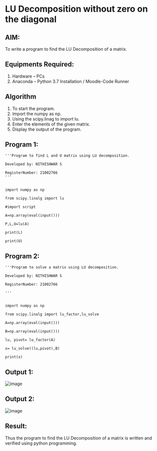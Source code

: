 # LU Decomposition without zero on the diagonal

## AIM:
To write a program to find the LU Decomposition of a matrix.

## Equipments Required:
1. Hardware – PCs
2. Anaconda – Python 3.7 Installation / Moodle-Code Runner

## Algorithm
1. To start the program.
2. Import the numpy as np.
3. Using the scipy.linag to import lu.
4. Enter the elements of the given matrix.
5. Display the output of the program.

## Program 1:
```
'''Program to find L and U matrix using LU decomposition.

Developed by: NITHISHWAR S

RegisterNumber: 21002766
'''


import numpy as np

from scipy.linalg import lu

#import script

A=np.array(eval(input()))

P,L,U=lu(A)

print(L)

print(U)
```
## Program 2:
```
'''Program to solve a matrix using LU decomposition.

Developed by: NITHISHWAR S 

RegisterNumber: 21002766

'''


import numpy as np

from scipy.linalg import lu_factor,lu_solve

A=np.array(eval(input()))

B=np.array(eval(input()))

lu, pivot= lu_factor(A)

x= lu_solve((lu,pivot),B)

print(x)
```

## Output 1:
![image](https://user-images.githubusercontent.com/94164665/147040143-e203e64d-0d04-4bae-9c62-8bc971de6af0.png)
## Output 2:
![image](https://user-images.githubusercontent.com/94164665/147041625-e3494738-3dce-4e82-8a32-4871c467ccd4.png)



## Result:
Thus the program to find the LU Decomposition of a matrix is written and verified using python programming.

